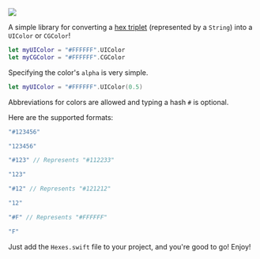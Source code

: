 <img src="http://i.imgur.com/g09gNAA.jpg"/>

A simple library for converting a [hex triplet](http://en.wikipedia.org/wiki/Web_colors#Hex_triplet) (represented by a `String`) into a `UIColor` or `CGColor`!

```Swift
let myUIColor = "#FFFFFF".UIColor
let myCGColor = "#FFFFFF".CGColor
```

Specifying the color's `alpha` is very simple.

```Swift
let myUIColor = "#FFFFFF".UIColor(0.5)
```

Abbreviations for colors are allowed and typing a hash `#` is optional. 

Here are the supported formats:

```Swift
"#123456"

"123456"

"#123" // Represents "#112233"

"123"

"#12" // Represents "#121212"

"12"

"#F" // Represents "#FFFFFF"

"F"
```

Just add the `Hexes.swift` file to your project, and you're good to go! Enjoy!

